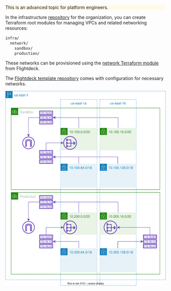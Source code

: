 <div class="panel" style="background-color: #FFFAE6;border-width: 1px;">

<div class="panelContent" style="background-color: #FFFAE6;">

This is an advanced topic for platform engineers.

</div>

</div>

In the infrastructure
[repository](../conventions-and-expectations/repository-conventions.md)
for the organization, you can create Terraform root modules for managing
VPCs and related networking resources:

<div class="code panel pdl" style="border-width: 1px;">

<div class="codeContent panelContent pdl">

``` syntaxhighlighter-pre
infra/
  network/
    sandbox/
    production/
```

</div>

</div>

These networks can be provisioned using the [network Terraform
module](../reference/modules/flightdeck--network.md) from Flightdeck.

<div class="confluence-information-macro confluence-information-macro-information">

<span class="aui-icon aui-icon-small aui-iconfont-info confluence-information-macro-icon"></span>

<div class="confluence-information-macro-body">

The [Flightdeck template
repository](../reference/templates/flightdeck-template.md) comes with
configuration for necessary networks.

</div>

</div>

![networks](./networks.svg)
